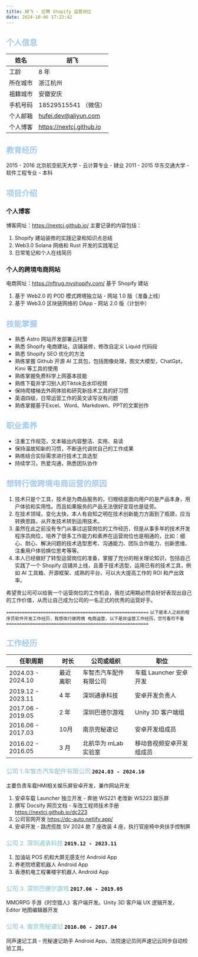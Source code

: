 ```yaml
---
title: 胡飞 - 应聘 Shopify 运营岗位
date: 2024-10-06 17:22:42
---
```


## <font color=#A3CAEB>个人信息</font>

| 姓名   | 胡飞                       |
|------|--------------------------|
| 工龄   | 8 年                      |
| 所在城市 | 浙江杭州                     |
| 祖籍城市 | 安徽安庆                     |
| 手机号码 | 18529515541 （微信）         |
| 个人邮箱 | hufei.dev@aliyun.com     |
| 个人博客 | https://nextcj.github.io |

## <font color=#A3CAEB>教育经历</font>

2015 - 2016 北京航空航天大学 - 云计算专业 - 肄业
2011 - 2015 华东交通大学 - 软件工程专业 - 本科

## <font color=#A3CAEB>项目介绍</font>

### 个人博客

博客网址：https://nextcj.github.io/ 主要记录的内容包括：

1. Shopify 建站装修的实践记录和知识点总结
2. Web3.0 Solana 网络和 Rust 开发的实践笔记
3. 日常笔记和个人在线简历

### 个人的跨境电商网站

电商网址：https://nftrug.myshopify.com/ 基于 Shopify 建站

1. 基于 Web2.0 的 POD 模式跨境独立站 - 网站 1.0 版（准备上线）
2. 基于 Web3.0 区块链网络的 DApp - 网站 2.0 版（计划中）

## <font color=#A3CAEB>技能掌握</font>

- 熟悉 Astro 网站开发部署云托管
- 熟悉 Shopify 电商建站，店铺装修，修改自定义 Liquid 代码段
- 熟悉 Shopify SEO 优化的方法
- 熟练掌握 Github 开源 AI 工具包，包括图像处理，图文大模型，ChatGpt，Kimi 等工具的使用
- 熟练掌握免费科学上网基本技能
- 熟练下载并学习别人的Tiktok去水印视频
- 保持爬楼梯去外网体验和研究新技术工具的好习惯
- 英语四级，日常运营工作的英文读写没有问题
- 熟练掌握基于Excel、Word、Markdown、PPT的文案创作

## <font color=#A3CAEB>职业素养</font>

- 注重工作规范，文本输出内容整洁、实用、易读
- 保持温故知新的习惯，不断迭代调优自己的工作成果
- 熟练结合实际需求进行技术工具选型
- 持续学习，热爱沟通，熟悉团队协作

## <font color=#A3CAEB>想转行做跨境电商运营的原因</font>

1. 技术只是个工具，技术是为商品服务的，归根结底面向用户的是产品本身，用户体验和实用性。而且如果服务的产品无法很好变现也是徒劳。
2. 在技术领域，变化太快，本人有自知之明在技术创新能力方面到了瓶颈，应当转换思路，从开发技术转到运用技术。 
3. 虽然在此之前没有专门从事过运营岗位的工作经历，但是从事多年的技术开发程序员岗位，培养了很多工作能力和素养在运营岗位也是相通的，比如：细心、耐心、解决问题的技术选型思考、沟通能力、团队合作能力、创新思维、注重用户体验换位思考等等。 
4. 本人已经做好了转型运营岗位的准备，掌握了充分的相关理论知识，包括自己实践了一个 Shopify 店铺并上线，且善于技术选型，运用已有的技术工具，例如 AI 工具箱、开源框架、成熟的平台，可以大大提高工作的 ROI 和产出效率。

希望贵公司可以给我一个运营岗位的工作机会，我在试用期必然会好好表现出自己的工作价值，从而让自己成为公司的一名正式的优秀的运营好手。

`======================================================`
` 以下是本人之前的程序员软件开发工作经历，我想改行做跨境
电商运营，以下是非运营工作经历，您可看可不看 `
`======================================================`

## <font color=#A3CAEB>工作经历</font>

| 任职周期              | 时长   | 公司或组织         | 职位               |
|-------------------|------|---------------|------------------|
| 2024.03 - 2024.10 | 最近离职 | 车智杰汽车配件有限公司   | 车载 Launcher 安卓开发 |
| 2019.12 - 2023.11 | 4 年  | 深圳通承科技        | 安卓开发负责人          |
| 2017.06 - 2019.05 | 2 年  | 深圳巴德尔游戏       | Unity 3D 客户端组    |
| 2016.06 - 2017.03 | 10月  | 南京兜秘速记        | 安卓开发组成员          |
| 2016.02 - 2016.05 | 3 月  | 北航华为 mLab 实验室 | 移动音视频安卓开发组成员     |

### <font color=#AAD1D9>公司 1.车智杰汽车配件有限公司</font> `2024.03 - 2024.10`

主要负责车载HMI相关娱乐屏安卓开发，兼作网站开发

1. 安卓车载 Launcher 独立开发 - 奔驰 WS221 老改新 WS223 娱乐屏
2. 撰写 Docsify 网页文档 - 车改工程师技术手册 https://nextcj.github.io/dc223
3. 公司官网开发 https://dc-auto.netlify.app/
4. 安卓开发 - 路虎揽胜 SV 2024 款 7 座改装 4 座，执行官座椅中央扶手控制屏

### <font color=#AAD1D9>公司 2. 深圳通承科技</font> `2019.12 - 2023.11`

1. 加油站 POS 机和大屏无感支付 Android App
2. 养老院喷雾机器人 Android App
3. 香港机电工程署楼宇机器人 Android App

### <font color=#AAD1D9>公司 3. 深圳巴德尔游戏</font> `2017.06 - 2019.05`

MMORPG 手游《时空猎人》客户端开发。Unity 3D 客户端 UX 逻辑开发，Editor 地图编辑器开发

### <font color=#AAD1D9>公司 4. 南京兜秘速记</font> `2016.06 - 2017.04`

同声速记工具 - 兜秘速记助手 Android App。法院速记员同声速记云同步自动校验工具。